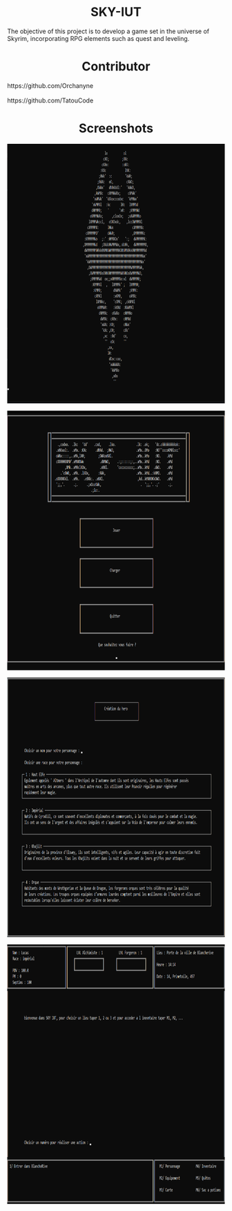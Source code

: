<h1 align="center">
SKY-IUT
</h1>

The objective of this project is to develop a game set in the universe of Skyrim, incorporating RPG elements such as quest and leveling.

<h1 align="center">
Contributor
</h1>
https://github.com/Orchanyne
<br><br>
https://github.com/TatouCode

<h1 align="center">
Screenshots
</h1>

<p align="center">
  <img width="800" height="600" src="menu.png">
</p>

<p align="center">
  <img width="800" height="600" src="menu2.png">
</p>

<p align="center">
  <img width="800" height="600" src="menu3.png">
</p>

<p align="center">
  <img width="800" height="600" src="menu4.png">
</p>




